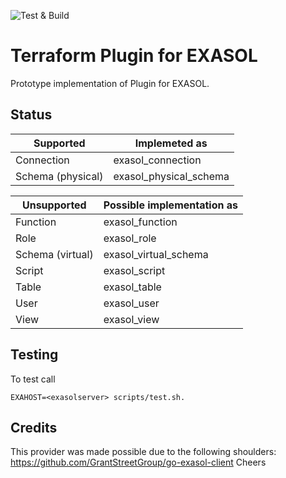 ![Test & Build](https://github.com/abergmeier/terraform-provider-exasol/workflows/Test%20&%20Build/badge.svg)

# Terraform Plugin for EXASOL

Prototype implementation of Plugin for EXASOL.

## Status

| Supported         | Implemeted as          |
| ---               | ---                    |
| Connection        | exasol_connection      |
| Schema (physical) | exasol_physical_schema |



| Unsupported      | Possible implementation as |
| ---              | ---                        |
| Function         | exasol_function            |
| Role             | exasol_role                |
| Schema (virtual) | exasol_virtual_schema      |
| Script           | exasol_script              |
| Table            | exasol_table               |
| User             | exasol_user                |
| View             | exasol_view                |


## Testing

To test call

```
EXAHOST=<exasolserver> scripts/test.sh.
```

## Credits

This provider was made possible due to the following shoulders: https://github.com/GrantStreetGroup/go-exasol-client
Cheers
